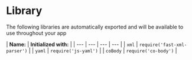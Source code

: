 # Library

The following libraries are automatically exported and will be available to use throughout your app

| **Name:** | **Initialized with:** |
| --- | --- | --- | --- |
| `xml` | `require('fast-xml-parser')` |
| `yaml` | `require('js-yaml')` |
| `coBody` | `require('co-body')` |

